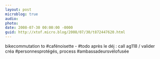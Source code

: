 ```yaml
---
layout: post
microblog: true
audio: 
photo: 
date: 2008-07-30 00:00:00 -0000
guid: http://xtof.micro.blog/2008/07/30/t872447620.html
---
```

bikecommutation to #cafénoisette - #todo après le déj : call ag118 / valider créa #personnesprotégés, process #ambassadeursvélofusée

